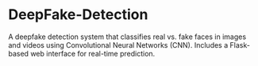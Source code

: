 # DeepFake-Detection
A deepfake detection system that classifies real vs. fake faces in images and videos using Convolutional Neural Networks (CNN). Includes a Flask-based web interface for real-time prediction.
